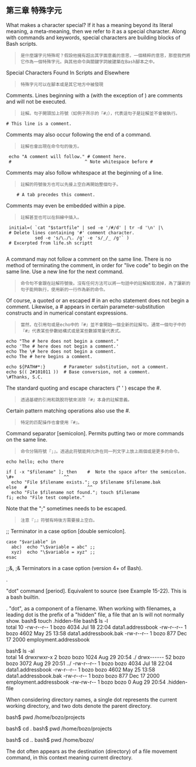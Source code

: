 ﻿第三章 特殊字元
---
What makes a character special? If it has a meaning beyond its literal meaning, a meta-meaning, then we refer to it as a special character. Along with commands and keywords, special characters are building blocks of Bash scripts.

>`是什麼讓字元特殊呢？假設他擁有超出其字面意義的意思，一個精粹的意思，那麼我們將它作為一個特殊字元。與其他命令與關鍵字詞被建築在Bash腳本之中。`

Special Characters Found In Scripts and Elsewhere

>`特殊字元可以在腳本或是其它地方中被發現`

Comments. Lines beginning with a (with the exception of ) are comments and will not be executed.

>`註解。句子開頭加上符號（如例子所示的『#』），代表這句子是註解並不會被執行。`

<pre><code># This line is a comment.</pre></code>

Comments may also occur following the end of a command.

>`註解也會出現在命令句的後方。`

<pre><code> echo "A comment will follow." # Comment here.
 #                            ^ Note whitespace before #</pre></code>

Comments may also follow whitespace at the beginning of a line.

>`註解的符號後方也可以先接上空白再開始整個句子。`

 <pre><code>    # A tab precedes this comment.</pre></code>

Comments may even be embedded within a pipe.

>`註解甚至也可以在斜線中插入。`

<pre><code> initial=( `cat "$startfile" | sed -e '/#/d' | tr -d '\n' |\
 # Delete lines containing '#' comment character.
           sed -e 's/\./\. /g' -e 's/_/_ /g'` )
 # Excerpted from life.sh scriptt
 </pre></code>

A command may not follow a comment on the same line. There is no method of terminating the comment, in order for "live code" to begin on the same line. Use a new line for the next command.

>`命令句不會跟在註解符號後。沒有任何方法可以將一句話中的註解給取消掉，為了讓新的句子能夠執行，使用新的一行作為新的命令。`
	
Of course, a quoted or an escaped # in an echo statement does not begin a comment. Likewise, a # appears in certain parameter-substitution constructs and in numerical constant expressions.

>`當然，在引用句或是echo中的『#』並不會開始一個全新的註解句。通常一個句子中的『#』代表某些參數結構式或是某些數據常量代表式。`

<pre><code>echo "The # here does not begin a comment."
echo 'The # here does not begin a comment.'
echo The \# here does not begin a comment.
echo The # here begins a comment.

echo ${PATH#*:}       # Parameter substitution, not a comment.
echo $(( 2#101011 ))  # Base conversion, not a comment.
\#Thanks, S.C.</pre></code>
The standard quoting and escape characters (" ' \) escape the #.

>`透過基礎的引用和跳脫符號來消除『#』本身的註解意義。`

Certain pattern matching operations also use the #.

>`特定的匹配操作也會使用『#』。`

Command separator [semicolon]. Permits putting two or more commands on the same line.

>`命令分隔符號『;』。透過此符號能夠允許在同一列文字上放上兩個或是更多的命令。`

<pre><code>echo hello; echo there

if [ -x "$filename" ]; then    #  Note the space after the semicolon.
\#+                   ^^
  echo "File $filename exists."; cp $filename $filename.bak
else   #                       ^^
  echo "File $filename not found."; touch $filename
fi; echo "File test complete."</pre></code>

Note that the ";" sometimes needs to be escaped.

>`注意『;』符號有時後方需要接上空白。`

;;
Terminator in a case option [double semicolon].

<pre><code>case "$variable" in
  abc)  echo "\$variable = abc" ;;
  xyz)  echo "\$variable = xyz" ;;
esac</pre></code>

;;&, ;&
Terminators in a case option (version 4+ of Bash).

.

"dot" command [period]. Equivalent to source (see Example 15-22). This is a bash builtin.

.
"dot", as a component of a filename. When working with filenames, a leading dot is the prefix of a "hidden" file, a file that an ls will not normally show.
bash$ touch .hidden-file
bash$ ls -l	      
total 10
 -rw-r--r--    1 bozo      4034 Jul 18 22:04 data1.addressbook
 -rw-r--r--    1 bozo      4602 May 25 13:58 data1.addressbook.bak
 -rw-r--r--    1 bozo       877 Dec 17  2000 employment.addressbook


bash$ ls -al	      
total 14
 drwxrwxr-x    2 bozo  bozo      1024 Aug 29 20:54 ./
 drwx------   52 bozo  bozo      3072 Aug 29 20:51 ../
 -rw-r--r--    1 bozo  bozo      4034 Jul 18 22:04 data1.addressbook
 -rw-r--r--    1 bozo  bozo      4602 May 25 13:58 data1.addressbook.bak
 -rw-r--r--    1 bozo  bozo       877 Dec 17  2000 employment.addressbook
 -rw-rw-r--    1 bozo  bozo         0 Aug 29 20:54 .hidden-file
	        

When considering directory names, a single dot represents the current working directory, and two dots denote the parent directory.

bash$ pwd
/home/bozo/projects

bash$ cd .
bash$ pwd
/home/bozo/projects

bash$ cd ..
bash$ pwd
/home/bozo/
	        
The dot often appears as the destination (directory) of a file movement command, in this context meaning current directory.
